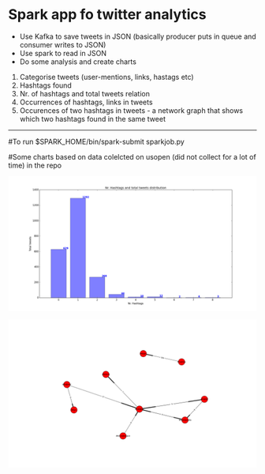<h1>Spark app fo twitter analytics</h1>

- Use Kafka to save tweets in JSON (basically producer puts in queue and consumer writes to JSON)
- Use spark to read in JSON
- Do some analysis and create charts
 1. Categorise tweets (user-mentions, links, hastags etc)
 2. Hashtags found
 3. Nr. of hashtags and total tweets relation
 4. Occurrences of hashtags, links in tweets
 5. Occurences of two hashtags in tweets - a network graph that shows which two hashtags found in the same tweet
 
__________________________________________________________________________________________________________________

#To run
$SPARK_HOME/bin/spark-submit sparkjob.py

#Some charts based on data colelcted on usopen (did not collect for a lot of time) in the repo

![Nr. hashtags and total tweets](https://raw.githubusercontent.com/phanisaripalli/spark-twitter/master/charts/nr_hashtags_and_total_tweets_distribution.png)


![Hashtags occurrences - network](https://raw.githubusercontent.com/phanisaripalli/spark-twitter/master/charts/occurences_hashtags_relationship.png)
